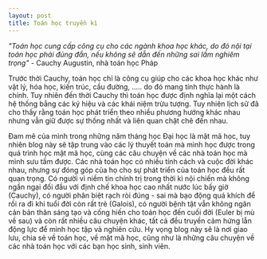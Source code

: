 ```yaml
---
layout: post
title: Toán học truyền kì
---
```

*"Toán học cung cấp công cụ cho các ngành khoa học khác, do đó nội tại toán học phải đúng đắn, nếu không sẽ dẫn đến những sai lầm nghiêm trọng"* - Cauchy Augustin, nhà toán học Pháp

Trước thời Cauchy, toán học chỉ là công cụ giúp cho các khoa học khác như vật lý, hóa học, kiến trúc, cầu đường, ..... do đó mang tính thực hành là chính. Tuy nhiên đến thời Cauchy thì toán học được định nghĩa lại một cách hệ thống bằng các ký hiệu và các khái niệm trừu tượng. Tuy nhiên lịch sử đã cho thấy rằng toán học phát triển theo nhiều phương hướng khác nhau nhưng vẫn giữ được sự thống nhất và liên quan chặt chẽ đến nhau.

Đam mê của mình trong những năm tháng học Đại học là mật mã học, tuy nhiên blog này sẽ tập trung vào các lý thuyết toán mà mình học được trong quá trình học mật mã học, cùng các câu chuyện về các nhà toán học mà mình sưu tầm được. Các nhà toán học có nhiều tính cách và cuộc đời khác nhau, nhưng sự đóng góp của họ cho sự phát triển của toán học đều rất quan trọng. Có người vì niềm tin chính trị trong thời kì nội chiến mà không ngần ngại đối đầu với định chế khoa học cao nhất nước lúc bấy giờ (Cauchy), có người phân biệt rạch ròi đúng - sai mà bạo động quá khích để rồi ra đi khi tuổi đời còn rất trẻ (Galois), có người bệnh tật vẫn không ngăn cản bản thân sáng tạo và cống hiến cho toán học đến cuối đời (Euler bị mù về sau) và còn rất nhiều câu chuyện khác, tất cả đều truyền cảm hứng lẫn động lực để mình học tập và nghiên cứu. Hy vọng blog này sẽ là nơi giao lưu, chia sẻ về toán học, về mật mã học, cũng như là những câu chuyện về các nhà toán học với các bạn học sinh, sinh viên.
